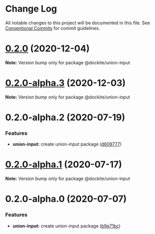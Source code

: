 # Change Log

All notable changes to this project will be documented in this file.
See [Conventional Commits](https://conventionalcommits.org) for commit guidelines.

# [0.2.0](https://github.com/dockite/dockite/compare/@dockite/union-input@0.2.0-alpha.3...@dockite/union-input@0.2.0) (2020-12-04)

**Note:** Version bump only for package @dockite/union-input





# [0.2.0-alpha.3](https://github.com/dockite/dockite/compare/@dockite/union-input@0.2.0-alpha.2...@dockite/union-input@0.2.0-alpha.3) (2020-12-03)

**Note:** Version bump only for package @dockite/union-input





# 0.2.0-alpha.2 (2020-07-19)


### Features

* **union-input:** create union-input package ([d609777](https://github.com/dockite/dockite/commit/d609777f5f1e2510012d424d77553a3c2040e04d))





# [0.2.0-alpha.1](https://github.com/dockite/dockite/compare/@dockite/union-input@0.2.0-alpha.0...@dockite/union-input@0.2.0-alpha.1) (2020-07-17)

**Note:** Version bump only for package @dockite/union-input





# 0.2.0-alpha.0 (2020-07-07)


### Features

* **union-input:** create union-input package ([b9e71bc](https://github.com/dockite/dockite/commit/b9e71bc69ed01a3bb8e941c48f71eb55998c3e01))
